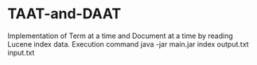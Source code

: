 # TAAT-and-DAAT
Implementation of Term at a time and Document at a time by reading Lucene index data.
Execution command
java -jar main.jar index output.txt input.txt
